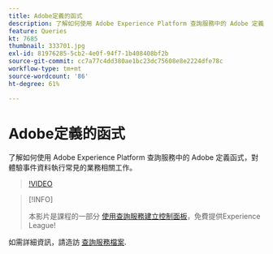 ```yaml
---
title: Adobe定義的函式
description: 了解如何使用 Adobe Experience Platform 查詢服務中的 Adobe 定義函式，對體驗事件資料執行常見的業務相關工作。
feature: Queries
kt: 7685
thumbnail: 333701.jpg
exl-id: 81976285-5cb2-4e0f-94f7-1b408408bf2b
source-git-commit: cc7a77c4dd380ae1bc23dc75608e8e2224dfe78c
workflow-type: tm+mt
source-wordcount: '86'
ht-degree: 61%

---
```


# Adobe定義的函式

了解如何使用 Adobe Experience Platform 查詢服務中的 Adobe 定義函式，對體驗事件資料執行常見的業務相關工作。

>[!VIDEO](https://video.tv.adobe.com/v/333701?quality=12&learn=on)

>[!INFO]
>
> 本影片是課程的一部分 [使用查詢服務建立控制面板](https://experienceleague.adobe.com/?recommended=ExperiencePlatform-D-1-2021.1.qsvc.dash)，免費提供Experience League!

如需詳細資訊，請造訪 [查詢服務檔案](https://experienceleague.adobe.com/docs/experience-platform/query/home.html?lang=zh-Hant).

